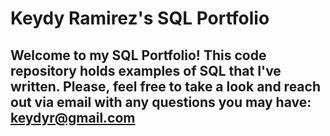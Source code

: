 # Keydy Ramirez's SQL Portfolio 

## Welcome to my SQL Portfolio! This code repository holds examples of SQL that I've written. Please, feel free to take a look and reach out via email with any questions you may have: keydyr@gmail.com
